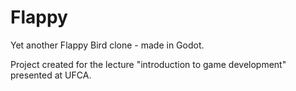 # Flappy

Yet another Flappy Bird clone - made in Godot.

Project created for the lecture "introduction to game development" presented at UFCA.
